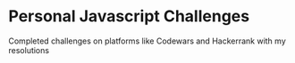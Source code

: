 # Personal Javascript Challenges
 Completed challenges on platforms like Codewars and Hackerrank with my resolutions
